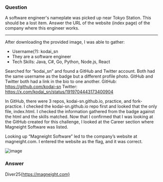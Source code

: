 ### Question
A software engineer's nameplate was picked up near Tokyo Station. This should be a lost item.
Answer the URL of the website (index page) of the company where this engineer works.

------------------------------------------

After downloading the provided image, I was able to gather:
-	Username(?): kodai_sn
-	They are a software engineer
-	Tech Skills: Java, C#, Go, Python, Node.js, React

Searched for “kodai_sn” and found a GitHub and Twitter account. Both had the same username as the badge but a different profile photo. GitHub and Twitter both had a link in the bio to one another.
	GitHub: https://github.com/kodai-sn
	Twitter: https://x.com/kodai_sn/status/1919704443173400904

In GitHub, there were 3 repos, kodai-sn.github.io, practice, and fork-practice. I checked the kodai-sn.github.io repo first and looked that the only file, index.html. I checked the information gathered from the badge against the html and the skills matched. Now that I confirmed that I was looking at the GitHub created for this challenge, I looked at the Career section where Magneight Software was listed.

Looking up “Magneight Software” led to the company’s website at magneight.com. I entered the website as the flag, and it was correct.

![image](https://github.com/user-attachments/assets/41183e36-ea91-4a71-a414-5a0a67bc4953)

### Answer 
Diver25{https://magneight.com}
